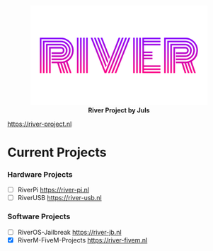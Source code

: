 <p align="center">
<img src="img/river-half.png" width="400">
  <br>
  <strong>River Project by Juls</strong>
</p>

https://river-project.nl

# Current Projects 

### Hardware Projects
- [ ] RiverPi https://river-pi.nl
- [ ] RiverUSB https://river-usb.nl

### Software Projects
- [ ] RiverOS-Jailbreak https://river-jb.nl
- [X] RiverM-FiveM-Projects https://river-fivem.nl

